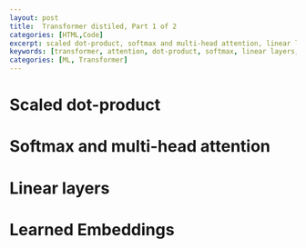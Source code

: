 ```yaml
---
layout: post
title:  Transformer distiled, Part 1 of 2
categories: [HTML,Code]
excerpt: scaled dot-product, softmax and multi-head attention, linear layers, learned embeddings
keywords: [transformer, attention, dot-product, softmax, linear layers, learned embeddings]
categories: [ML, Transformer]
---
```


# Scaled dot-product

# Softmax and multi-head attention

# Linear layers

# Learned Embeddings
